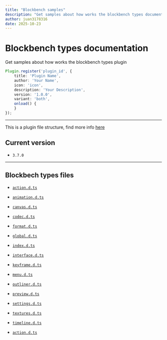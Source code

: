 ```yaml
---
title: "Blockbench samples"
description: "Get samples about how works the blockbench types documentation"
author: juan3178316
date: 2025-10-23
---
```


# Blockbench types documentation
Get samples about how works the blockbench types plugin

```typescript
Plugin.register('plugin_id', {
    title: 'Plugin Name',
    author: 'Your Name',
    icon: 'icon',
    description: 'Your Description',
    version: '1.0.0',
    variant: 'both',
    onload() {
    }
});
```

---

This is a plugin file structure, find more info [here](https://blockbench.net/wiki/docs/plugin/#plugin-file-structure)

## Current version
- `3.7.0`
---

## Blockbech types files

- [`action.d.ts`](types/action.md)

- [`animation.d.ts`](types/animation.md)

- [`canvas.d.ts`](types/canvas.md)

- [`codec.d.ts`](types/codec.md)

- [`format.d.ts`](types/format.md)

- [`global.d.ts`](types/global.md)

- [`index.d.ts`](types/index.md)

- [`interface.d.ts`](types/interface.md)

- [`keyframe.d.ts`](types/keyframe.md)

- [`menu.d.ts`](types/menu.md)

- [`outliner.d.ts`](types/outliner.md)

- [`preview.d.ts`](types/preview.md)

- [`settings.d.ts`](types/settings.md)

- [`textures.d.ts`](types/textures.md)

- [`timeline.d.ts`](types/timeline.md)

- [`action.d.ts`](types/action.md)